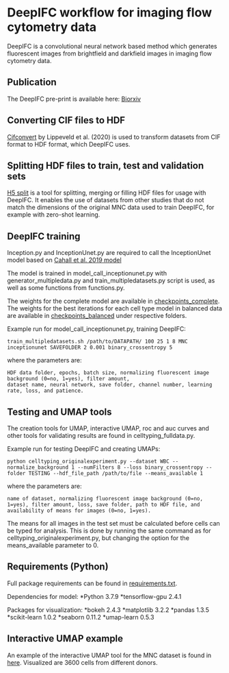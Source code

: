 # DeepIFC workflow for imaging flow cytometry data

DeepIFC is a convolutional neural network based method which generates fluorescent images from brightfield and darkfield images in imaging flow cytometry data.

## Publication
The DeepIFC pre-print is available here: [Biorxiv](https://www.biorxiv.org/content/10.1101/2022.08.10.503433v1.full)

## Converting CIF files to HDF
[Cifconvert](https://github.com/saeyslab/cifconvert) by Lippeveld et al. (2020) is used to transform datasets from CIF format to HDF format, which DeepIFC uses. 

## Splitting HDF files to train, test and validation sets
[H5 split](https://github.com/timonenv/DeepIFC/blob/master/h5_split.py) is a tool for splitting, merging or filling HDF files for usage with DeepIFC. It enables the use of datasets from other studies that do not match the dimensions of the original MNC data used to train DeepIFC, for example with zero-shot learning. 

## DeepIFC training
Inception.py and InceptionUnet.py are required to call the InceptionUnet model based on [Cahall et al. 2019 model](https://github.com/danielenricocahall/Keras-UNet)

The model is trained in model_call_inceptionunet.py with generator_multipledata.py and train_multipledatasets.py script is used, as well as some functions from functions.py.

The weights for the complete model are available in [checkpoints_complete](https://github.com/timonenv/DeepIFC/tree/master/checkpoints_complete).
The weights for the best iterations for each cell type model in balanced data are available in [checkpoints_balanced](https://github.com/timonenv/DeepIFC/tree/master/checkpoints_balanced) under respective folders.

Example run for model_call_inceptionunet.py, training DeepIFC:
```
train_multipledatasets.sh /path/to/DATAPATH/ 100 25 1 8 MNC inceptionunet SAVEFOLDER 2 0.001 binary_crossentropy 5
```
where the parameters are:
```
HDF data folder, epochs, batch size, normalizing fluorescent image background (0=no, 1=yes), filter amount,
dataset name, neural network, save folder, channel number, learning rate, loss, and patience.
```

## Testing and UMAP tools
The creation tools for UMAP, interactive UMAP, roc and auc curves and other tools for validating results are found in celltyping_fulldata.py.

Example run for testing DeepIFC and creating UMAPs:
```
python celltyping_originalexperiment.py --dataset WBC --normalize_background 1 --numFilters 8 --loss binary_crossentropy --folder TESTING --hdf_file_path /path/to/file --means_available 1
```
where the parameters are:
```
name of dataset, normalizing fluorescent image background (0=no, 1=yes), filter amount, loss, save folder, path to HDF file, and availability of means for images (0=no, 1=yes).
```
The means for all images in the test set must be calculated before cells can be typed for analysis. This is done by running the same command as for celltyping_originalexperiment.py, but changing the option for the means_available parameter to 0.


## Requirements (Python)
Full package requirements can be found in [requirements.txt](https://github.com/timonenv/DeepIFC/blob/master/requirements.txt).

Dependencies for model:
*Python 3.7.9
*tensorflow-gpu 2.4.1

Packages for visualization:
*bokeh 2.4.3
*matplotlib 3.2.2
*pandas 1.3.5
*scikit-learn 1.0.2
*seaborn 0.11.2
*umap-learn 0.5.3

## Interactive UMAP example
An example of the interactive UMAP tool for the MNC dataset is found in [here](https://timonenv.github.io/DeepIFC/). Visualized are 3600 cells from different donors. 

